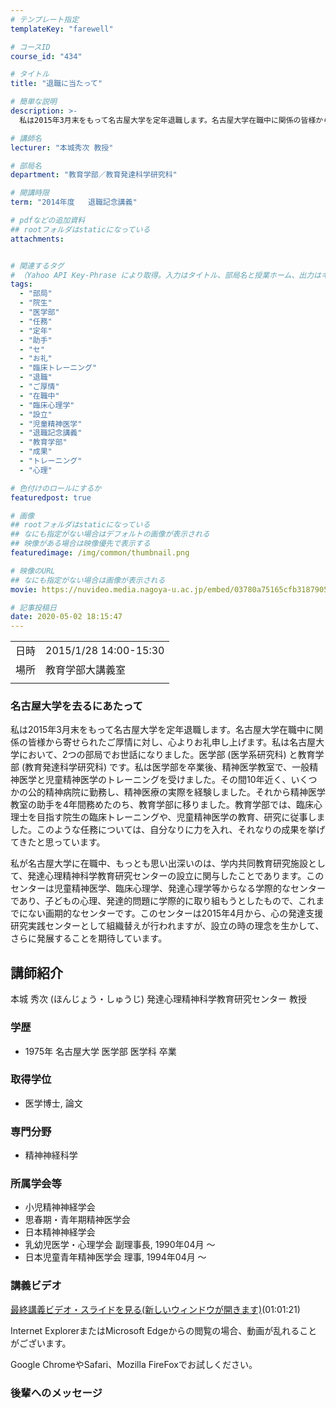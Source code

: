 ```yaml
---
# テンプレート指定
templateKey: "farewell"

# コースID
course_id: "434"

# タイトル
title: "退職に当たって"

# 簡単な説明
description: >-
  私は2015年3月末をもって名古屋大学を定年退職します。名古屋大学在職中に関係の皆様から寄せられたご厚情に対し、心よりお礼申し上げます。私は名古屋大学において、2つの部局でお世話になりました。医学部 (医学系研究科) と教育学部 (教育発達科学研究科) です。私は医学部を卒業後、精神医学教室で、一般精神医学と児童精神医学のトレーニングを受けました。その間10年近く、いくつかの公的精神病院に勤務 ....

# 講師名
lecturer: "本城秀次 教授"

# 部局名
department: "教育学部／教育発達科学研究科"

# 開講時限
term: "2014年度	退職記念講義"

# pdfなどの追加資料
## rootフォルダはstaticになっている
attachments:


# 関連するタグ
# （Yahoo API Key-Phrase により取得。入力はタイトル、部局名と授業ホーム、出力はキーフレーズ（tags））
tags:
  - "部局"
  - "院生"
  - "医学部"
  - "任務"
  - "定年"
  - "助手"
  - "セ"
  - "お礼"
  - "臨床トレーニング"
  - "退職"
  - "ご厚情"
  - "在職中"
  - "臨床心理学"
  - "設立"
  - "児童精神医学"
  - "退職記念講義"
  - "教育学部"
  - "成果"
  - "トレーニング"
  - "心理"

# 色付けのロールにするか
featuredpost: true

# 画像
## rootフォルダはstaticになっている
## なにも指定がない場合はデフォルトの画像が表示される
## 映像がある場合は映像優先で表示する
featuredimage: /img/common/thumbnail.png

# 映像のURL
## なにも指定がない場合は画像が表示される
movie: https://nuvideo.media.nagoya-u.ac.jp/embed/03780a75165cfb3187905d33beeccc562c279122

# 記事投稿日
date: 2020-05-02 18:15:47
---
```


|   |   |
|---|---|
| 日時 | 2015/1/28  14:00-15:30 |
| 場所 | 教育学部大講義室 |
|   |   |


### 名古屋大学を去るにあたって

私は2015年3月末をもって名古屋大学を定年退職します。名古屋大学在職中に関係の皆様から寄せられたご厚情に対し、心よりお礼申し上げます。私は名古屋大学において、2つの部局でお世話になりました。医学部 (医学系研究科) と教育学部 (教育発達科学研究科) です。私は医学部を卒業後、精神医学教室で、一般精神医学と児童精神医学のトレーニングを受けました。その間10年近く、いくつかの公的精神病院に勤務し、精神医療の実際を経験しました。それから精神医学教室の助手を4年間務めたのち、教育学部に移りました。教育学部では、臨床心理士を目指す院生の臨床トレーニングや、児童精神医学の教育、研究に従事しました。このような任務については、自分なりに力を入れ、それなりの成果を挙げてきたと思っています。

私が名古屋大学に在職中、もっとも思い出深いのは、学内共同教育研究施設として、発達心理精神科学教育研究センターの設立に関与したことであります。このセンターは児童精神医学、臨床心理学、発達心理学等からなる学際的なセンターであり、子どもの心理、発達的問題に学際的に取り組もうとしたもので、これまでにない画期的なセンターです。このセンターは2015年4月から、心の発達支援研究実践センターとして組織替えが行われますが、設立の時の理念を生かして、さらに発展することを期待しています。


## 講師紹介

本城 秀次 (ほんじょう・しゅうじ) 発達心理精神科学教育研究センター 教授

### 学歴

* 1975年 名古屋大学 医学部 医学科 卒業

### 取得学位

* 医学博士, 論文

### 専門分野

* 精神神経科学

### 所属学会等

* 小児精神神経学会
* 思春期・青年期精神医学会
* 日本精神神経学会
* 乳幼児医学・心理学会 副理事長, 1990年04月 ～
* 日本児童青年精神医学会 理事, 1994年04月 〜


### 講義ビデオ


[最終講義ビデオ・スライドを見る(新しいウィンドウが開きます)](https://nuvideo.media.nagoya-u.ac.jp/embed/03780a75165cfb3187905d33beeccc562c279122)(01:01:21)



Internet ExplorerまたはMicrosoft Edgeからの閲覧の場合、動画が乱れることがございます。


Google ChromeやSafari、Mozilla FireFoxでお試しください。

### 後輩へのメッセージ

<a target="blank" href="https://nuvideo.media.nagoya-u.ac.jp/embed/3d5187b1d3a6d1d996a4891e15762defd24b62f1" width="640" height="360" frameborder="0" allowfullscreen></iframe>
-----